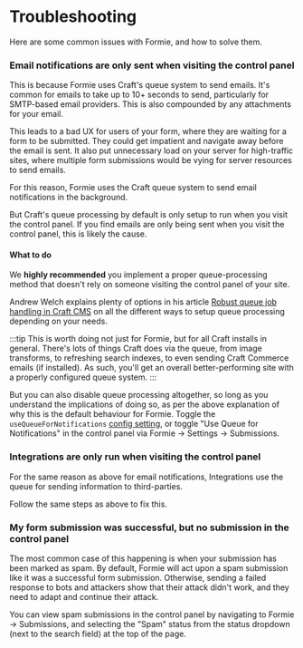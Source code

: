 # Troubleshooting
Here are some common issues with Formie, and how to solve them.

### Email notifications are only sent when visiting the control panel
This is because Formie uses Craft's queue system to send emails. It's common for emails to take up to 10+ seconds to send, particularly for SMTP-based email providers. This is also compounded by any attachments for your email. 

This leads to a bad UX for users of your form, where they are waiting for a form to be submitted. They could get impatient and navigate away before the email is sent. It also put unnecessary load on your server for high-traffic sites, where multiple form submissions would be vying for server resources to send emails.

For this reason, Formie uses the Craft queue system to send email notifications in the background.

But Craft's queue processing by default is only setup to run when you visit the control panel. If you find emails are only being sent when you visit the control panel, this is likely the cause.

#### What to do
We **highly recommended** you implement a proper queue-processing method that doesn't rely on someone visiting the control panel of your site.

Andrew Welch explains plenty of options in his article [Robust queue job handling in Craft CMS](https://nystudio107.com/blog/robust-queue-job-handling-in-craft-cms) on all the different ways to setup queue processing depending on your needs.

:::tip
This is worth doing not just for Formie, but for all Craft installs in general. There's lots of things Craft does via the queue, from image transforms, to refreshing search indexes, to even sending Craft Commerce emails (if installed). As such, you'll get an overall better-performing site with a properly configured queue system.
:::

But you can also disable queue processing altogether, so long as you understand the implications of doing so, as per the above explanation of why this is the default behaviour for Formie. Toggle the `useQueueForNotifications` [config setting](docs:get-started/configuration), or toggle "Use Queue for Notifications" in the control panel via Formie → Settings → Submissions.

### Integrations are only run when visiting the control panel
For the same reason as above for email notifications, Integrations use the queue for sending information to third-parties.

Follow the same steps as above to fix this.

### My form submission was successful, but no submission in the control panel
The most common case of this happening is when your submission has been marked as spam. By default, Formie will act upon a spam submission like it was a successful form submission. Otherwise, sending a failed response to bots and attackers show that their attack didn't work, and they need to adapt and continue their attack.

You can view spam submissions in the control panel by navigating to Formie → Submissions, and selecting the "Spam" status from the status dropdown (next to the search field) at the top of the page.
